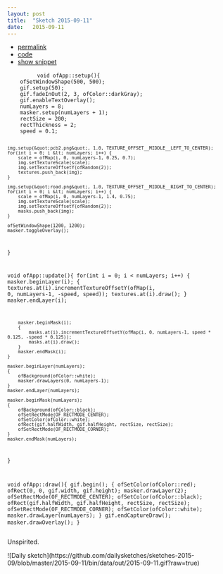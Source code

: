 ```yaml
---
layout: post
title:  "Sketch 2015-09-11"
date:   2015-09-11
---
```

<div class="code">
    <ul>
		<li><a href="{% post_url 2015-09-11-sketch %}">permalink</a></li>
		<li><a href="https://github.com/dailysketches/sketches-2015-09/tree/master/2015-09-11">code</a></li>
		<li><a href="#" class="snippet-button">show snippet</a></li>
	</ul>
    <pre class="snippet">
        <code class="cpp">void ofApp::setup(){
    ofSetWindowShape(500, 500);
    gif.setup(50);
    gif.fadeInOut(2, 3, ofColor::darkGray);
    gif.enableTextOverlay();
    numLayers = 8;
    masker.setup(numLayers + 1);
    rectSize = 200;
    rectThickness = 2;
    speed = 0.1;
    
    img.setup(&quot;pcb2.png&quot;, 1.0, TEXTURE_OFFSET__MIDDLE__LEFT_TO_CENTER);
    for(int i = 0; i &lt; numLayers; i++) {
        scale = ofMap(i, 0, numLayers-1, 0.25, 0.7);
        img.setTextureScale(scale);
        img.setTextureOffsetY(ofRandom(2));
        textures.push_back(img);
    }
    
    img.setup(&quot;road.png&quot;, 1.0, TEXTURE_OFFSET__MIDDLE__RIGHT_TO_CENTER);
    for(int i = 0; i &lt; numLayers; i++) {
        scale = ofMap(i, 0, numLayers-1, 1.4, 0.75);
        img.setTextureScale(scale);
        img.setTextureOffsetY(ofRandom(2));
        masks.push_back(img);
    }

    ofSetWindowShape(1200, 1200);
    masker.toggleOverlay();
}

void ofApp::update(){
    for(int i = 0; i &lt; numLayers; i++) {
        masker.beginLayer(i);
        {
            textures.at(i).incrementTextureOffsetY(ofMap(i, 0, numLayers-1, -speed, speed));
            textures.at(i).draw();
        }
        masker.endLayer(i);
        
        masker.beginMask(i);
        {
            masks.at(i).incrementTextureOffsetY(ofMap(i, 0, numLayers-1, speed * 0.125, -speed * 0.125));
            masks.at(i).draw();
        }
        masker.endMask(i);
    }

    masker.beginLayer(numLayers);
    {
        ofBackground(ofColor::white);
        masker.drawLayers(0, numLayers-1);
    }
    masker.endLayer(numLayers);

    masker.beginMask(numLayers);
    {
        ofBackground(ofColor::black);
        ofSetRectMode(OF_RECTMODE_CENTER);
        ofSetColor(ofColor::white);
        ofRect(gif.halfWidth, gif.halfHeight, rectSize, rectSize);
        ofSetRectMode(OF_RECTMODE_CORNER);
    }
    masker.endMask(numLayers);
}

void ofApp::draw(){
    gif.begin();
    {
        ofSetColor(ofColor::red);
        ofRect(0, 0, gif.width, gif.height);
        masker.drawLayer(2);
        ofSetRectMode(OF_RECTMODE_CENTER);
        ofSetColor(ofColor::black);
        ofRect(gif.halfWidth, gif.halfHeight, rectSize, rectSize);
        ofSetRectMode(OF_RECTMODE_CORNER);
        ofSetColor(ofColor::white);
        masker.drawLayer(numLayers);
    }
    gif.endCaptureDraw();
    masker.drawOverlay();
}</code>
    </pre>
</div>
<p class="description">Unspirited.</p>
![Daily sketch](https://github.com/dailysketches/sketches-2015-09/blob/master/2015-09-11/bin/data/out/2015-09-11.gif?raw=true)
